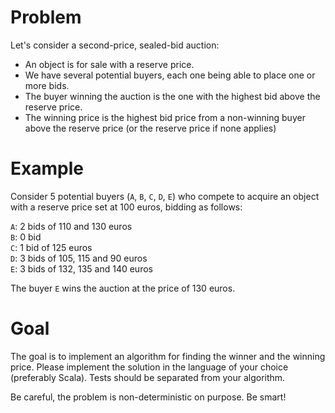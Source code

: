 # Problem #

Let's consider a second-price, sealed-bid auction:
* An object is for sale with a reserve price.
* We have several potential buyers, each one being able to place one or more bids.
* The buyer winning the auction is the one with the highest bid above the reserve price.
* The winning price is the highest bid price from a non-winning buyer above the reserve price (or the reserve price if none applies)

# Example #

Consider 5 potential buyers (`A`, `B`, `C`, `D`, `E`) who compete to acquire an object with a reserve price set at 100 euros, bidding as follows:
 
`A`: 2 bids of 110 and 130 euros  
`B`: 0 bid  
`C`: 1 bid of 125 euros  
`D`: 3 bids of 105, 115 and 90 euros  
`E`: 3 bids of 132, 135 and 140 euros  
 
The buyer `E` wins the auction at the price of 130 euros.

# Goal #

The goal is to implement an algorithm for finding the winner and the winning price. Please implement the solution in the language of your choice (preferably Scala). Tests should be separated from your algorithm.
 
Be careful, the problem is non-deterministic on purpose. Be smart!
